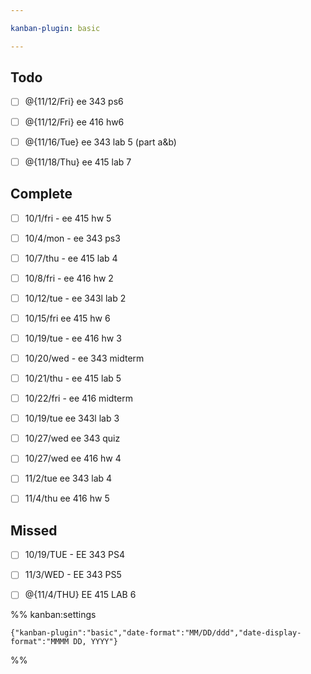 ```yaml
---

kanban-plugin: basic

---
```


## Todo

- [ ] @{11/12/Fri} ee 343 ps6
- [ ] @{11/12/Fri} ee 416 hw6
- [ ] @{11/16/Tue} ee 343 lab 5 (part a&b)
- [ ] @{11/18/Thu} ee 415 lab 7


## Complete

- [ ] 10/1/fri - ee 415 hw 5
- [ ] 10/4/mon - ee 343 ps3
- [ ] 10/7/thu - ee 415 lab 4
- [ ] 10/8/fri - ee 416 hw 2
- [ ] 10/12/tue - ee 343l lab 2
- [ ] 10/15/fri ee 415 hw 6
- [ ] 10/19/tue - ee 416 hw 3
- [ ] 10/20/wed - ee 343 midterm
- [ ] 10/21/thu - ee 415 lab 5
- [ ] 10/22/fri - ee 416 midterm
- [ ] 10/19/tue ee 343l lab 3
- [ ] 10/27/wed ee 343 quiz
- [ ] 10/27/wed ee 416 hw 4
- [ ] 11/2/tue ee 343 lab 4
- [ ] 11/4/thu ee 416 hw 5


## Missed

- [ ] 10/19/TUE - EE 343 PS4
- [ ] 11/3/WED - EE 343 PS5
- [ ] @{11/4/THU} EE 415 LAB 6




%% kanban:settings
```
{"kanban-plugin":"basic","date-format":"MM/DD/ddd","date-display-format":"MMMM DD, YYYY"}
```
%%